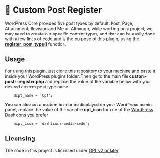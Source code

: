 # 📑 Custom Post Register

WordPress Core provides five post types by default: Post, Page, Attachment, Revision and Menu. Although, while working on a project, we may need to create our specific content types, and that can be easily done with a few lines of code and is the purpose of this plugin, using the [**register_post_type()**](https://developer.wordpress.org/reference/functions/register_post_type/) function.

## Usage

For using this plugin, just clone this repository to your machine and paste it inside your WordPress plugins folder.
Then go to the main file **custom-posts-register.php** and replace the value of the variable below with your desired custom post type name. 

```
    $cpt_name = 'Cpt';
```

You can also set a custom icon to be displayed on your WordPress admin panel, replace the value of the variable **cpt_icon** for one of the [WordPress Dashicons](https://developer.wordpress.org/resource/dashicons/) you prefer.

```
    $cpt_icon = 'dashicons-media-code';
```

## Licensing

The code in this project is licensed under [GPL v2 or later](https://github.com/sarahcssiqueira/wp-plugin-cpt-register/blob/master/license).